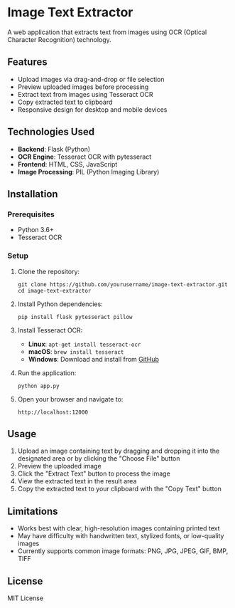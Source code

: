 # Image Text Extractor

A web application that extracts text from images using OCR (Optical Character Recognition) technology.

## Features

- Upload images via drag-and-drop or file selection
- Preview uploaded images before processing
- Extract text from images using Tesseract OCR
- Copy extracted text to clipboard
- Responsive design for desktop and mobile devices

## Technologies Used

- **Backend**: Flask (Python)
- **OCR Engine**: Tesseract OCR with pytesseract
- **Frontend**: HTML, CSS, JavaScript
- **Image Processing**: PIL (Python Imaging Library)

## Installation

### Prerequisites

- Python 3.6+
- Tesseract OCR

### Setup

1. Clone the repository:
   ```
   git clone https://github.com/yourusername/image-text-extractor.git
   cd image-text-extractor
   ```

2. Install Python dependencies:
   ```
   pip install flask pytesseract pillow
   ```

3. Install Tesseract OCR:
   - **Linux**: `apt-get install tesseract-ocr`
   - **macOS**: `brew install tesseract`
   - **Windows**: Download and install from [GitHub](https://github.com/UB-Mannheim/tesseract/wiki)

4. Run the application:
   ```
   python app.py
   ```

5. Open your browser and navigate to:
   ```
   http://localhost:12000
   ```

## Usage

1. Upload an image containing text by dragging and dropping it into the designated area or by clicking the "Choose File" button
2. Preview the uploaded image
3. Click the "Extract Text" button to process the image
4. View the extracted text in the result area
5. Copy the extracted text to your clipboard with the "Copy Text" button

## Limitations

- Works best with clear, high-resolution images containing printed text
- May have difficulty with handwritten text, stylized fonts, or low-quality images
- Currently supports common image formats: PNG, JPG, JPEG, GIF, BMP, TIFF

## License

MIT License